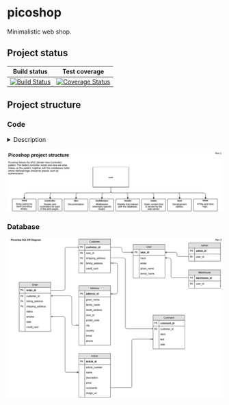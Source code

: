 picoshop
========
Minimalistic web shop.

## Project status
| Build status | Test coverage |
|:------------:|:-------------:|
| [![Build Status](https://travis-ci.org/willeponken/picoshop.svg?branch=master)](https://travis-ci.org/willeponken/picoshop) | [![Coverage Status](https://coveralls.io/repos/github/willeponken/picoshop/badge.svg?branch=master)](https://coveralls.io/github/willeponken/picoshop?branch=master) |

## Project structure

### Code
<details>
<summary>Description</summary>
 * /cmd - main entry points for each binary
 * /controller - routes according to MVC pattern
 * /doc - documentation
 * /middleware - interceptors for routes
 * /model - interact with database according to MVC pattern
 * /static - content that is served by the web server
 * /tool - developer utilities
 * /view - HTML views that are rendered for each web page
</details>

![Code project structure tree](https://github.com/willeponken/picoshop/blob/master/doc/patterns/picoshop-project-structure_rev1.png)

### Database
![Database ER scheme](https://github.com/willeponken/picoshop/blob/master/doc/database/picoshop_sql-er-diagram_rev2.png)

